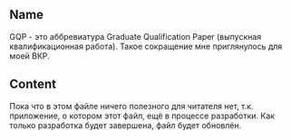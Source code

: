 ## Name
GQP - это аббревиатура Graduate Qualification Paper (выпускная квалификационная работа).
Такое сокращение мне приглянулось для моей ВКР.

## Content
Пока что в этом файле ничего полезного для читателя нет, т.к. приложение, о котором этот файл, ещё в процессе разработки.
Как только разработка будет завершена, файл будет обновлён.